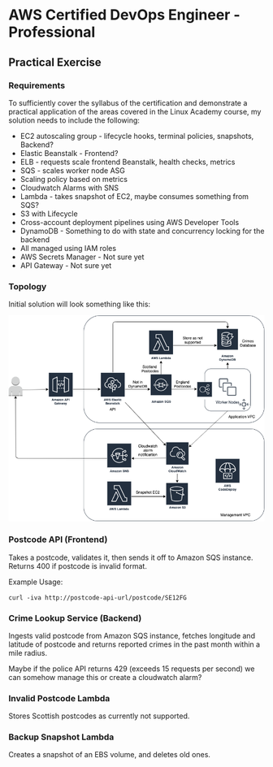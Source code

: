 # AWS Certified DevOps Engineer - Professional

## Practical Exercise

### Requirements
To sufficiently cover the syllabus of the certification and demonstrate a practical application of
the areas covered in the Linux Academy course, my solution needs to include the following:
* EC2 autoscaling group - lifecycle hooks, terminal policies, snapshots, Backend?
* Elastic Beanstalk - Frontend?
* ELB - requests scale frontend Beanstalk, health checks, metrics
* SQS - scales worker node ASG
* Scaling policy based on metrics
* Cloudwatch Alarms with SNS
* Lambda - takes snapshot of EC2, maybe consumes something from SQS?
* S3 with Lifecycle
* Cross-account deployment pipelines using AWS Developer Tools
* DynamoDB - Something to do with state and concurrency locking for the backend
* All managed using IAM roles
* AWS Secrets Manager - Not sure yet
* API Gateway - Not sure yet
### Topology
Initial solution will look something like this:

![topology](./docs/aws-devops-cert-topology.png)


### Postcode API (Frontend)
Takes a postcode, validates it, then sends it off to Amazon SQS instance. Returns 400 if postcode is invalid format.

Example Usage:
```cassandraql
curl -iva http://postcode-api-url/postcode/SE12FG
```

### Crime Lookup Service (Backend)
Ingests valid postcode from Amazon SQS instance, fetches longitude and latitude of postcode and returns reported crimes in the past month within a mile radius.

Maybe if the police API returns 429 (exceeds 15 requests per second) we can somehow manage this or create a cloudwatch alarm?

### Invalid Postcode Lambda
Stores Scottish postcodes as currently not supported.

### Backup Snapshot Lambda
Creates a snapshot of an EBS volume, and deletes old ones.